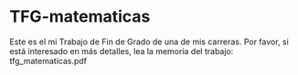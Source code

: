# TFG-matematicas

Este es el mi Trabajo de Fin de Grado de una de mis carreras. Por favor, si está interesado en más detalles, lea la memoria del trabajo: tfg_matematicas.pdf
